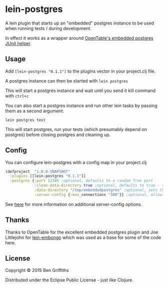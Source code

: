 # lein-postgres

A lein plugin that starts up an "embedded" postgres instance to be used when running tests / during development.

In effect it works as a wrapper around [OpenTable's embedded postgres JUnit helper](https://github.com/opentable/otj-pg-embedded).

## Usage

Add `[lein-postgres "0.1.1"]` to the plugins vector in your project.clj file.

A postgres instance can then be started with `lein postgres`

This will start a postgres instance and wait until you send it kill command with `ctrl+c`

You can also start a postgres instance and run other lein tasks by passing them as a second argument.

`lein postgres test`

This will start postgres, run your tests (which presumably depend on postgres) before closing postgres and cleaning up.

## Config

You can configure lein-postgres with a config map in your project.clj

```clojure
(defproject  "1.0.0-SNAPSHOT"
  :plugins [[lein-postgres "0.1.1"]]
  :postgres {:port 12345 ;optional, defaults to a random free port
             :clean-data-directory true ;optional, defaults to true - should we cleanup the data directory on close
             :data-directory "/tmp/embeddedpostgres" ;optional, sets the temporary data directory
             :server-config {:max_connections "300"}} ;optional, allows you to set additional server config options
```

See [here](https://github.com/opentable/otj-pg-embedded/blob/master/src/main/java/com/opentable/db/postgres/embedded/EmbeddedPostgreSQL.java) for more information on additional server-config options.

## Thanks

Thanks to OpenTable for the excellent embedded postgres plugin and Joe Littlejohn for [lein-embongo](https://github.com/joelittlejohn/lein-embongo) which was used as a base for some of the code here.

## License

Copyright © 2015 Ben Griffiths

Distributed under the Eclipse Public License - just like Clojure.

